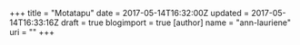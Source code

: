 +++
title = "Motatapu"
date = 2017-05-14T16:32:00Z
updated = 2017-05-14T16:33:16Z
draft = true
blogimport = true 
[author]
	name = "ann-lauriene"
	uri = ""
+++


